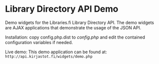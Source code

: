 Library Directory API Demo
==========================

Demo widgets for the Libraries.fi Library Directory API. The demo widgets are AJAX applications that demonstrate the usage of the JSON API. 

Installation:
copy config.php.dist to *config.php* and edit the contained configuration variables if needed.

Live demo:
This demo application can be found at:
`http://api.kirjastot.fi/widgets/demo.php`

